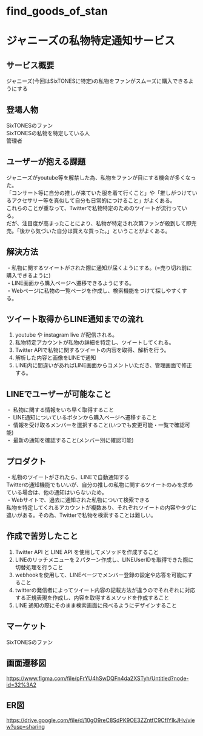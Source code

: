 # find_goods_of_stan
# ジャニーズの私物特定通知サービス

## サービス概要
ジャニーズ(今回はSixTONESに特定)の私物をファンがスムーズに購入できるようにする

## 登場人物
SixTONESのファン  
SixTONESの私物を特定している人  
管理者  

## ユーザーが抱える課題
ジャニーズがyoutube等を解禁した為、私物をファンが目にする機会が多くなった。  
「コンサート等に自分の推しが来ていた服を着て行くこと」や「推しがつけているアクセサリー等を真似して自分も日常的につけること」がよくある。  
これらのことが重なって、Twitterで私物特定のためのツイートが流行っている。  
だが、注目度が高まったことにより、私物が特定され次第ファンが殺到して即完売。「後から気づいた自分は買えな買った。」ということがよくある。

## 解決方法
・私物に関するツイートがされた際に通知が届くようにする。(=売り切れ前に購入できるように)  
・LINE画面から購入ページへ遷移できるようにする。  
・Webページに私物の一覧ページを作成し、検索機能をつけて探しやすくする。  

## ツイート取得からLINE通知までの流れ
1. youtube や instagram live が配信される。
2. 私物特定アカウントが私物の詳細を特定し、ツイートしてくれる。
3. Twitter APIで私物に関するツイートの内容を取得、解析を行う。
4. 解析した内容と画像をLINEで通知
5. LINE内に間違いがあればLINE画面からコメントいただき、管理画面で修正する。

## LINEでユーザーが可能なこと
・ 私物に関する情報をいち早く取得すること  
・ LINE通知についているボタンから購入ページへ遷移すること  
・ 情報を受け取るメンバーを選択すること(いつでも変更可能・一覧で確認可能)  
・ 最新の通知を確認すること(メンバー別に確認可能)

## プロダクト
・私物のツイートがされたら、LINEで自動通知する  
Twitterの通知機能でもいいが、自分の推しの私物に関するツイートのみを求めている場合は、他の通知はいらないため。  
・Webサイトで、過去に通知された私物について検索できる  
私物を特定してくれるアカウントが複数あり、それぞれツイートの内容やタグに違いがある。その為、Twitterで私物を検索することは難しい。  

## 作成で苦労したこと
1. Twitter API と LINE API を使用してメソッドを作成すること
2. LINEのリッチメニューを２パターン作成し、LINEUserIDを取得できた際に切替処理を行うこと
3. webhookを使用して、LINEページでメンバー登録の設定や応答を可能にすること
4. twitterの発信者によってツイート内容の記載方法が違うのでそれぞれに対応する正規表現を作成し、内容を取得するメソッドを作成すること
5. LINE 通知の際にそのまま検索画面に飛べるようにデザインすること

## マーケット
SixTONESのファン

## 画面遷移図
https://www.figma.com/file/pFrYU4hSwDQFn4da2XSTyh/Untitled?node-id=32%3A2

## ER図
https://drive.google.com/file/d/10gO9reC8SdPK9OE3ZZntfC9CflYIkJHv/view?usp=sharing